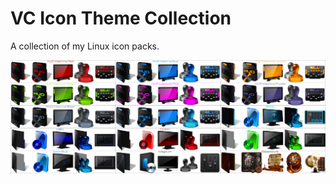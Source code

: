 VC Icon Theme Collection
========================

A collection of my Linux icon packs.

![VC Icon Theme Collection](https://github.com/OliverKurz/vc-icon-theme-collection/raw/master/images/Preview.png)